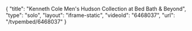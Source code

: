 {
    "title": "Kenneth Cole Men's Hudson Collection at Bed Bath & Beyond",
    "type": "solo",
    "layout": "iframe-static",
    "videoId": "6468037",
    "url": "\/tvpembed\/6468037"
}